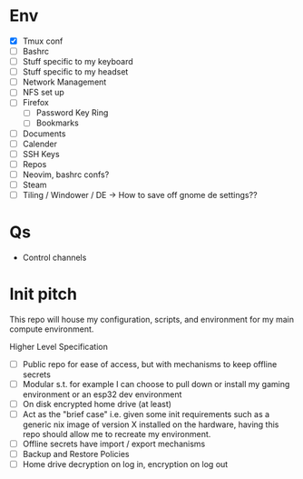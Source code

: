 # Env

* [X] Tmux conf
* [ ] Bashrc
* [ ] Stuff specific to my keyboard
* [ ] Stuff specific to my headset
* [ ] Network Management
* [ ] NFS set up
* [ ] Firefox
    * [ ] Password Key Ring
    * [ ] Bookmarks
* [ ] Documents
* [ ] Calender
* [ ] SSH Keys
* [ ] Repos
* [ ] Neovim, bashrc confs?
* [ ] Steam
* [ ] Tiling / Windower / DE -> How to save off gnome de settings??

# Qs

* Control channels


# Init pitch

This repo will house my configuration, scripts, and environment for my main compute environment. 

Higher Level Specification

* [ ] Public repo for ease of access, but with mechanisms to keep offline secrets
* [ ] Modular s.t. for example I can choose to pull down or install my gaming environment or an esp32 dev environment
* [ ] On disk encrypted home drive (at least)
* [ ] Act as the "brief case" i.e. given some init requirements such as a generic nix image of version X installed on the hardware, having this repo should allow me to recreate my environment.
* [ ] Offline secrets have import / export mechanisms
* [ ] Backup and Restore Policies
* [ ] Home drive decryption on log in, encryption on log out